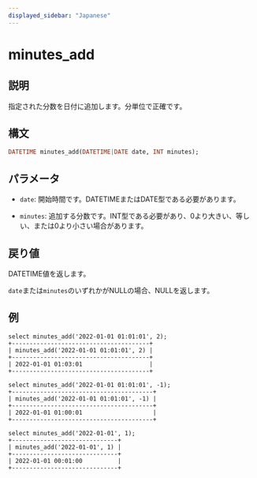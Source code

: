 ```yaml
---
displayed_sidebar: "Japanese"
---
```


# minutes_add

## 説明

指定された分数を日付に追加します。分単位で正確です。

## 構文

```Haskell
DATETIME minutes_add(DATETIME|DATE date, INT minutes);
```

## パラメータ

- `date`: 開始時間です。DATETIMEまたはDATE型である必要があります。

- `minutes`: 追加する分数です。INT型である必要があり、0より大きい、等しい、または0より小さい場合があります。

## 戻り値

DATETIME値を返します。

`date`または`minutes`のいずれかがNULLの場合、NULLを返します。

## 例

```Plain
select minutes_add('2022-01-01 01:01:01', 2);
+---------------------------------------+
| minutes_add('2022-01-01 01:01:01', 2) |
+---------------------------------------+
| 2022-01-01 01:03:01                   |
+---------------------------------------+

select minutes_add('2022-01-01 01:01:01', -1);
+----------------------------------------+
| minutes_add('2022-01-01 01:01:01', -1) |
+----------------------------------------+
| 2022-01-01 01:00:01                    |
+----------------------------------------+

select minutes_add('2022-01-01', 1);
+------------------------------+
| minutes_add('2022-01-01', 1) |
+------------------------------+
| 2022-01-01 00:01:00          |
+------------------------------+
```
